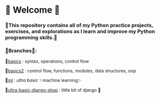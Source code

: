 # :snake: Welcome :snake: 


### 🌱This repository contains all of my Python practice projects, exercises, and explorations as I learn and improve my Python programming skills.🌱

### 🌿Branches🌿:

📌[basics](https://github.com/LautaroNSantillan/my-python-journey/tree/basics) : syntax, operations, control flow


📌[basics2](https://github.com/LautaroNSantillan/my-python-journey/tree/basics-2) : control flow, functions, modules, data structures, oop


📌[ml](https://github.com/LautaroNSantillan/my-python-journey/tree/ml) : *ultra basic* ✨machine learning✨


📌[ultra-basic-django-shop](https://github.com/LautaroNSantillan/my-python-journey/tree/ultra-basic-django-shop) : little bit of django :frog:

